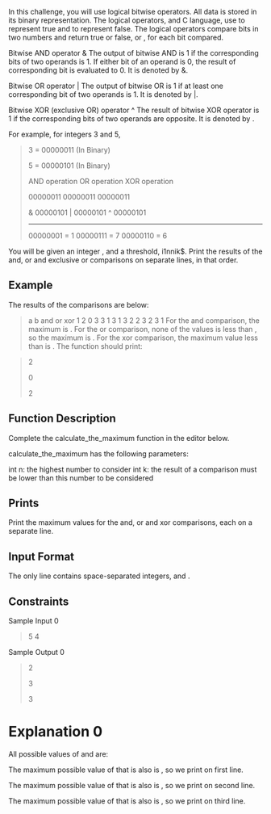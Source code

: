 In this challenge, you will use logical bitwise operators. All data is stored in its binary representation. The logical operators, and C language, use  to represent true and  to represent false. The logical operators compare bits in two numbers and return true or false,  or , for each bit compared.

Bitwise AND operator & The output of bitwise AND is 1 if the corresponding bits of two operands is 1. If either bit of an operand is 0, the result of corresponding bit is evaluated to 0. It is denoted by &.

Bitwise OR operator | The output of bitwise OR is 1 if at least one corresponding bit of two operands is 1. It is denoted by |.

Bitwise XOR (exclusive OR) operator ^ The result of bitwise XOR operator is 1 if the corresponding bits of two operands are opposite. It is denoted by .

For example, for integers 3 and 5,

> 3 = 00000011 (In Binary)
> 
> 5 = 00000101 (In Binary)
> 
> AND operation        OR operation        XOR operation
>
> 00000011             00000011            00000011
> 
> & 00000101           | 00000101          ^ 00000101
>
> ________             ________            ________
> 
> 00000001  = 1        00000111  = 7       00000110  = 6

You will be given an integer , and a threshold, i1nnik$. Print the results of the and, or and exclusive or comparisons on separate lines, in that order.

## Example

The results of the comparisons are below:

> a b   and or xor
> 1 2   0   3  3
> 1 3   1   3  2
> 2 3   2   3  1
For the and comparison, the maximum is . For the or comparison, none of the values is less than , so the maximum is . For the xor comparison, the maximum value less than  is . The function should print:

> 2
> 
> 0
> 
> 2

## Function Description

Complete the calculate_the_maximum function in the editor below.

calculate_the_maximum has the following parameters:

int n: the highest number to consider
int k: the result of a comparison must be lower than this number to be considered

## Prints

Print the maximum values for the and, or and xor comparisons, each on a separate line.

## Input Format

The only line contains  space-separated integers,  and .

## Constraints

Sample Input 0

> 5 4

Sample Output 0

> 2
> 
> 3
> 
> 3

# Explanation 0

All possible values of  and  are:


The maximum possible value of  that is also  is , so we print  on first line.

The maximum possible value of  that is also  is , so we print  on second line.

The maximum possible value of  that is also  is , so we print  on third line.

